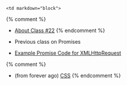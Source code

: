 	<td markdown="block">
{% comment %}
* [About Class #22](slides/22/meta.html)
{% endcomment %}

* Previous class on Promises
* [Example Promise Code for XMLHttpRequest](https://github.com/nyu-csci-ua-0480-001-fall-2016/examples/blob/master/class23/ajax/public/javascripts/demo.js#L87)

{% comment %}
* (from forever ago) [CSS](slides/19/css.html)
{% endcomment %}
</td>
	<td markdown="block">
<!--
* Chapter 
* Chapter 
-->
</td>
	<td markdown="block">
<!--
* [](assignments/.html)
-->
</td>
